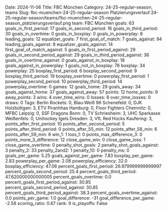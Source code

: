 Date: 2024-11-06
Title: FBC München
Category: 24-25-regular-season, teams
Slug: fbc-muenchen-24-25-regular-season
Platzierungsverlauf:24-25-regular-season/teams/fbc-muenchen-24-25-regular-season_platzierungsverlauf.png
team: FBC München
goals: 63
goals_in_first_period: 17
goals_in_second_period: 16
goals_in_third_period: 30
goals_in_overtime: 0
goals_in_boxplay: 0
goals_in_powerplay: 8
leading_goals: 12
equalizer_goals: 7
first_goal_of_match: 7
goals_against: 94
leading_goals_against: 8
equalizer_goals_against: 14
first_goal_of_match_against: 5
goals_in_first_period_against: 29
goals_in_second_period_against: 29
goals_in_third_period_against: 36
goals_in_overtime_against: 0
goals_against_in_boxplay: 18
goals_against_in_powerplay: 1
goals_not_in_boxplay: 76
boxplay: 34
powerplay: 25
boxplay_first_period: 6
boxplay_second_period: 9
boxplay_third_period: 19
boxplay_overtime: 0
powerplay_first_period: 1
powerplay_second_period: 10
powerplay_third_period: 14
powerplay_overtime: 0
games: 12
goals_home: 29
goals_away: 34
goals_against_home: 37
goals_against_away: 57
points: 12
home_points: 9
away_points: 3
wins: 4
over_time_wins: 0
losses: 8
over_time_losses: 0
draws: 0
Tags:  Berlin Rockets: 0,  Blau-Weiß 96 Schenefeld: 0,  DJK Holzbüttgen: 3,  ETV Piranhhas Hamburg: 0,  Floor Fighters Chemnitz: 0,  MFBC Leipzig: 0,  SSF Dragons Bonn: 0,  TV Schriesheim: 3,  UHC Sparkasse Weißenfels: 0,  Unihockey Igels Dresden: 3,  VfL Red Hocks Kaufering: 3,
points_after_first_period: 10
points_after_second_period: 5
points_after_third_period: 0
points_after_55_min: 12
points_after_58_min: 6
points_after_59_min: 6
win_1: 1
loss_1: 0
points_max_difference_3: 0
points_more_3_difference: 12
close_game_win: 0
close_game_loss: 1
close_game_overtime: 0
penalty_shot_goals: 2
penalty_shot_goals_against: 3
penalty_2: 33
penalty_2and2: 1
penalty_10: 0
penalty_ms: 0
goals_per_game: 5.25
goals_against_per_game: 7.83
boxplay_per_game: 2.83
powerplay_per_game: 2.08
powerplay_efficiency: 32.0
boxplay_efficiency: 47.06
percent_goals_first_period: 26.979999999999997
percent_goals_second_period: 25.4
percent_goals_third_period: 47.620000000000005
percent_goals_overtime: 0.0
percent_goals_first_period_against: 30.85
percent_goals_second_period_against: 30.85
percent_goals_third_period_against: 38.3
percent_goals_overtime_against: 0.0
points_per_game: 1.0
goal_difference: -31
goal_difference_per_game: -2.58
scoring_ratio: 0.67
rank: 9
is_playoffs: False
